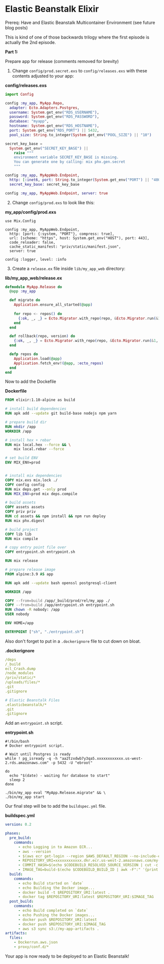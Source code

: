 # Elastic Beanstalk Elixir

Prereq:
Have and Elastic Beanstalk Multicontainer Environment (see future blog posts)

This is kind of one of those backwards trilogy where the first episode is actually the 2nd episode. 

**Part 1:**

Prepare app for release (comments removed for brevity)


1. Change `config/prod.secret.exs` to `config/releases.exs` with these contents adjusted to your app:

**config/releases.exs** 
```elixir
import Config

config :my_app, MyApp.Repo,
  adapter: Ecto.Adapters.Postgres,
  username: System.get_env("RDS_USERNAME"),
  password: System.get_env("RDS_PASSWORD"),
  database: "myapp",
  hostname: System.get_env("RDS_HOSTNAME"),
  port: System.get_env("RDS_PORT") || 5432,
  pool_size: String.to_integer(System.get_env("POOL_SIZE") || "10")

secret_key_base =
  System.get_env("SECRET_KEY_BASE") ||
    raise """
    environment variable SECRET_KEY_BASE is missing.
    You can generate one by calling: mix phx.gen.secret
    """

config :my_app, MyAppWeb.Endpoint,
  http: [:inet6, port: String.to_integer(System.get_env("PORT") || "4000")],
  secret_key_base: secret_key_base

config :my_app, MyAppWeb.Endpoint, server: true
```

2. Change `config/prod.exs` to look like this:

**my_app/config/prod.exs**
```
use Mix.Config

config :my_app, MyAppWeb.Endpoint,
  http: [port: {:system, "PORT"}, compress: true],
  url: [scheme: "https", host: System.get_env("HOST"), port: 443],
  code_reloader: false,
  cache_static_manifest: "priv/static/manifest.json",
  server: true

config :logger, level: :info
```

3. Create a `release.ex` file inside `lib/my_app_web` directory:

**lib/my_app_web/release.ex**
```elixir
defmodule MyApp.Release do
  @app :my_app

  def migrate do
    Application.ensure_all_started(@app)
    
    for repo <- repos() do
      {:ok, _, _} = Ecto.Migrator.with_repo(repo, &Ecto.Migrator.run(&1, :up, all: true))
    end
  end

  def rollback(repo, version) do
    {:ok, _, _} = Ecto.Migrator.with_repo(repo, &Ecto.Migrator.run(&1, :down, to: version))
  end

  defp repos do
    Application.load(@app)
    Application.fetch_env!(@app, :ecto_repos)
  end
end
```

Now to add the Dockefile

**Dockerfile**
```Dockerfile
FROM elixir:1.10-alpine as build

# install build dependencies
RUN apk add --update git build-base nodejs npm yarn

# prepare build dir
RUN mkdir /app
WORKDIR /app

# install hex + rebar
RUN mix local.hex --force && \
    mix local.rebar --force

# set build ENV
ENV MIX_ENV=prod


# install mix dependencies
COPY mix.exs mix.lock ./
COPY config config
RUN mix deps.get --only prod
RUN MIX_ENV=prod mix deps.compile

# build assets
COPY assets assets
COPY priv priv
RUN cd assets && npm install && npm run deploy
RUN mix phx.digest

# build project
COPY lib lib
RUN mix compile

# copy entry point file over
COPY entrypoint.sh entrypoint.sh

RUN mix release

# prepare release image
FROM alpine:3.9 AS app

RUN apk add --update bash openssl postgresql-client

WORKDIR /app

COPY --from=build /app/_build/prod/rel/my_app ./
COPY --from=build /app/entrypoint.sh entrypoint.sh
RUN chown -R nobody: /app
USER nobody

ENV HOME=/app

ENTRYPOINT ["sh", "./entrypoint.sh"]
```

Also don't forget to put in a `.dockerignore` file to cut down on bloat.

**.dockerignore**
```yaml
/deps
/_build
ecl_Crash.dump
/node_modules
/priv/static/*
/uploads/files/*
.git
.gitignore

# Elastic Beanstalk Files
.elasticbeanstalk/*
.git
.gitignore
```

Add an `entrypoint.sh` script.

**entrypoint.sh**
```shell
#!/bin/bash
# Docker entrypoint script.

# Wait until Postgres is ready
while ! pg_isready -q -h "aa2tzxdwb7y3qa5.xxxxxxxxxxxx.us-west-2.rds.amazonaws.com" -p 5432 -U "ebroot"
                          
do
  echo "$(date) - waiting for database to start"
  sleep 2
done

./bin/my_app eval "MyApp.Release.migrate" && \
./bin/my_app start
```

Our final step will be to add the `buildspec.yml` file.

**buildspec.yml**
```yaml
version: 0.2

phases:
  pre_build:
    commands:
      - echo Logging in to Amazon ECR...
      - aws --version
      - $(aws ecr get-login --region $AWS_DEFAULT_REGION --no-include-email)
      - REPOSITORY_URI=xxxxxxxxxxxx.dkr.ecr.us-west-2.amazonaws.com/my-app
      - COMMIT_HASH=$(echo $CODEBUILD_RESOLVED_SOURCE_VERSION | cut -c 1-7)
      - IMAGE_TAG=build-$(echo $CODEBUILD_BUILD_ID | awk -F":" '{print $2}')
  build:
    commands:
      - echo Build started on `date`
      - echo Building the Docker image...
      - docker build -t $REPOSITORY_URI:latest .
      - docker tag $REPOSITORY_URI:latest $REPOSITORY_URI:$IMAGE_TAG
  post_build:
    commands:
      - echo Build completed on `date`
      - echo Pushing the Docker images...
      - docker push $REPOSITORY_URI:latest
      - docker push $REPOSITORY_URI:$IMAGE_TAG 
      - aws s3 sync s3://my-app-artifacts .
artifacts:
  files: 
    - Dockerrun.aws.json
    - proxy/conf.d/*
```


Your app is now ready to be deployed to an Elastic Beanstalk!
